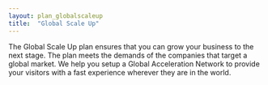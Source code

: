 ```yaml
---
layout: plan_globalscaleup
title:  "Global Scale Up"
---
```

The Global Scale Up plan ensures that you can grow your business to the next stage. The plan meets the demands of the companies that target a global market. We help you setup a Global Acceleration Network to provide your visitors with a fast experience wherever they are in the world.
